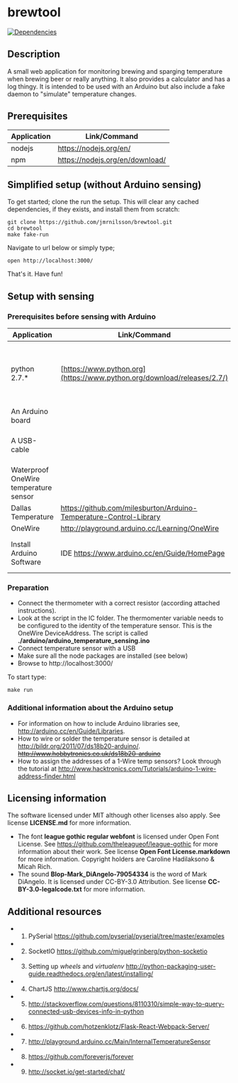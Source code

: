 # brewtool

[![Dependencies](https://david-dm.org/jmrnilsson/brewtool.svg)](https://david-dm.org/jmrnilsson/brewtool#info=dependencies&view=table)

## Description
A small web application for monitoring brewing and sparging temperature when brewing beer or really anything. It also provides a calculator and has a log thingy. It is intended to be used with an Arduino but also include a fake daemon to "simulate" temperature changes.

## Prerequisites
Application | Link/Command
------ | ------
nodejs | https://nodejs.org/en/
npm | https://nodejs.org/en/download/

## Simplified setup (without Arduino sensing)
To get started; clone the run the setup. This will clear any cached dependencies, if they exists, and install them from scratch:

    git clone https://github.com/jmrnilsson/brewtool.git
    cd brewtool
    make fake-run

Navigate to url below or simply type;

    open http://localhost:3000/

That's it. Have fun!

## Setup with sensing
### Prerequisites before sensing with Arduino
Application | Link/Command | Comment
------ | ------ | ------
python 2.7.* | [https://www.python.org](https://www.python.org/download/releases/2.7/) | Only needed during build of SerialPort by node-gyp
An Arduino board | |
A USB-cable | | i.e. Rev3 or something similar
Waterproof OneWire temperature sensor | | i.e. DS18B20, DS1822, DS1820
Dallas Temperature | https://github.com/milesburton/Arduino-Temperature-Control-Library | Library
OneWire | http://playground.arduino.cc/Learning/OneWire | Library
Install Arduino Software | IDE https://www.arduino.cc/en/Guide/HomePage | Other tools can be used of course

### Preparation
* Connect the thermometer with a correct resistor (according attached instructions).
* Look at the script in the IC folder. The thermomenter variable needs to be configured to the identity of the temperature sensor. This is the OneWire DeviceAddress. The script is called __./arduino/arduino_temperature_sensing.ino__
* Connect temperature sensor with a USB
* Make sure all the node packages are installed (see below)
* Browse to http://localhost:3000/

To start type:

    make run

### Additional information about the Arduino setup
* For information on how to include Arduino libraries see, http://arduino.cc/en/Guide/Libraries.
* How to wire or solder the temperature sensor is detailed at http://bildr.org/2011/07/ds18b20-arduino/.
~~http://www.hobbytronics.co.uk/ds18b20-arduino~~
* How to assign the addresses of a 1-Wire temp sensors? Look through the tutorial at http://www.hacktronics.com/Tutorials/arduino-1-wire-address-finder.html

## Licensing information
The software licensed under MIT although other licenses also apply. See license __LICENSE.md__ for more information.
* The font __league gothic regular webfont__ is licensed under Open Font License. See https://github.com/theleagueof/league-gothic for more information about their work. See license __Open Font License.markdown__ for more information. Copyright holders are Caroline Hadilaksono & Micah Rich.
* The sound __Blop-Mark_DiAngelo-79054334__ is the word of Mark DiAngelo. It is licensed under CC-BY-3.0 Attribution. See license __CC-BY-3.0-legalcode.txt__ for more information.

## Additional resources
+ 1. PySerial https://github.com/pyserial/pyserial/tree/master/examples
+ 2. SocketIO https://github.com/miguelgrinberg/python-socketio
+ 3. Setting up *wheels* and *virtualenv* http://python-packaging-user-guide.readthedocs.org/en/latest/installing/
+ 4. ChartJS http://www.chartjs.org/docs/
+ 5. http://stackoverflow.com/questions/8110310/simple-way-to-query-connected-usb-devices-info-in-python
+ 6. https://github.com/hotzenklotz/Flask-React-Webpack-Server/
+ 7. http://playground.arduino.cc/Main/InternalTemperatureSensor
+ 8. https://github.com/foreverjs/forever
+ 9. http://socket.io/get-started/chat/
